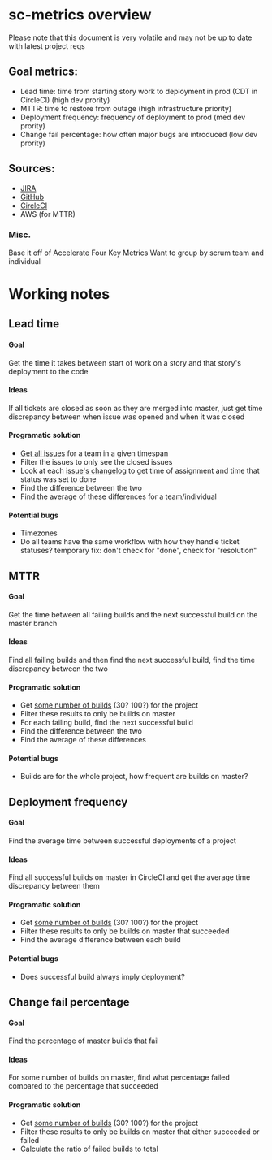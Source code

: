 # sc-metrics overview
Please note that this document is very volatile and may not be up to date with latest project reqs

## Goal metrics:
* Lead time: time from starting story work to deployment in prod (CDT in CircleCI) (high dev prority)
* MTTR: time to restore from outage (high infrastructure priority)
* Deployment frequency: frequency of deployment to prod (med dev prority)
* Change fail percentage: how often major bugs are introduced (low dev prority)

## Sources:
* [JIRA](https://developer.atlassian.com/cloud/jira/platform/rest/v3/)
* [GitHub](https://docs.github.com/en/rest)
* [CircleCI](https://circleci.com/docs/api/#projects)
* AWS (for MTTR)

### Misc.
Base it off of Accelerate Four Key Metrics
Want to group by scrum team and individual

# Working notes

## Lead time
#### Goal
Get the time it takes between start of work on a story and that story's deployment to the code
#### Ideas
If all tickets are closed as soon as they are merged into master, just get time discrepancy between when issue was opened and when it was closed
#### Programatic solution
* [Get all issues](https://developer.atlassian.com/cloud/jira/platform/rest/v3/api-group-issues/#api-rest-api-3-issue-issueidorkey-get) for a team in a given timespan
* Filter the issues to only see the closed issues
* Look at each [issue's changelog](https://developer.atlassian.com/cloud/jira/platform/rest/v3/api-group-issues/#api-rest-api-3-issue-issueidorkey-changelog-get) to get time of assignment and time that status was set to done
* Find the difference between the two 
* Find the average of these differences for a team/individual
#### Potential bugs
* Timezones
* Do all teams have the same workflow with how they handle ticket statuses?
    temporary fix: don't check for "done", check for "resolution"

## MTTR
#### Goal
Get the time between all failing builds and the next successful build on the master branch
#### Ideas
Find all failing builds and then find the next successful build, find the time discrepancy between the two
#### Programatic solution
* Get [some number of builds](https://circleci.com/docs/api/#recent-builds-for-a-single-project) (30? 100?) for the project
* Filter these results to only be builds on master
* For each failing build, find the next successful build
* Find the difference between the two
* Find the average of these differences
#### Potential bugs
* Builds are for the whole project, how frequent are builds on master?

## Deployment frequency
#### Goal
Find the average time between successful deployments of a project
#### Ideas
Find all successful builds on master in CircleCI and get the average time discrepancy between them
#### Programatic solution
* Get [some number of builds](https://circleci.com/docs/api/#recent-builds-for-a-single-project) (30? 100?) for the project
* Filter these results to only be builds on master that succeeded
* Find the average difference between each build
#### Potential bugs
* Does successful build always imply deployment?

## Change fail percentage
#### Goal
Find the percentage of master builds that fail
#### Ideas
For some number of builds on master, find what percentage failed compared to the percentage that succeeded
#### Programatic solution
* Get [some number of builds](https://circleci.com/docs/api/#recent-builds-for-a-single-project) (30? 100?) for the project
* Filter these results to only be builds on master that either succeeded or failed
* Calculate the ratio of failed builds to total
